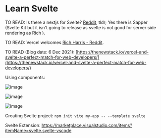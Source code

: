 # Learn Svelte

TO READ: Is there a nextjs for Svelte? [Reddit](https://www.reddit.com/r/sveltejs/comments/jposc9/is_there_a_nextjs_for_svelte/), tldr; Yes there is Sapper (Svelte Kit but it isn't going to release as svelte is not good for server side rendering as Rich ).

TO READ: Vercel welcomes [Rich Harris - Reddit](https://www.reddit.com/r/nextjs/comments/qrpzaw/vercel_welcomes_rich_harris_creator_of_svelte/).

TO READ (Blog date: 6 Dec 2021): [https://thenewstack.io/vercel-and-svelte-a-perfect-match-for-web-developers/](https://thenewstack.io/vercel-and-svelte-a-perfect-match-for-web-developers/)

Using components:

![image](https://user-images.githubusercontent.com/31458531/176223317-39f50281-539c-417a-bd26-c7eaa97d733f.png)

![image](https://user-images.githubusercontent.com/31458531/176360070-4978dff5-dbab-4dd0-b7fd-98004a5f7675.png)

![image](https://user-images.githubusercontent.com/31458531/176361493-5f9816ba-9cdd-486b-bb2d-a7f469f4a44e.png)

Creating Svelte project: `npm init vite my-app -- --template svelte`

Svelte Extension: https://marketplace.visualstudio.com/items?itemName=svelte.svelte-vscode

